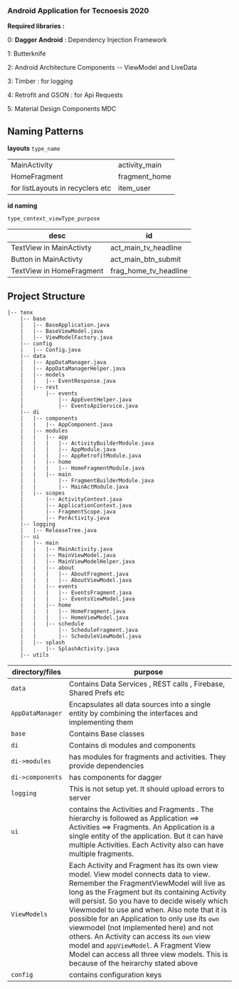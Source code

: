 ### Android Application for Tecnoesis 2020



**Required libraries :** 

0: **Dagger Android** : Dependency Injection Framework

1: Butterknife

2: Android Architecture Components -- ViewModel and LiveData

3: Timber : for logging

4: Retrofit and GSON : for Api Requests

5: Material Design Components MDC


## Naming Patterns

**layouts**
`type_name`




|||
|--|--|
|MainActivity|activity_main|
|HomeFragment|fragment_home|
|for listLayouts in recyclers etc|item_user|

**id naming**

    type_context_viewType_purpose

|desc|id|
|-|-|
|TextView in MainActivty|act_main_tv_headline|
|Button in MainActivty|act_main_btn_submit|
|TextView in HomeFragment|frag_home_tv_headline|




## Project Structure

    |-- tenx
        |-- base
        |   |-- BaseApplication.java
        |   |-- BaseViewModel.java
        |   |-- ViewModelFactory.java
        |-- config
        |   |-- Config.java
        |-- data
        |   |-- AppDataManager.java
        |   |-- AppDataManagerHelper.java
        |   |-- models
        |   |   |-- EventResponse.java
        |   |-- rest
        |       |-- events
        |           |-- AppEventHelper.java
        |           |-- EventsApiService.java
        |-- di
        |   |-- components
        |   |   |-- AppComponent.java
        |   |-- modules
        |   |   |-- app
        |   |   |   |-- ActivityBuilderModule.java
        |   |   |   |-- AppModule.java
        |   |   |   |-- AppRetrofitModule.java
        |   |   |-- home
        |   |   |   |-- HomeFragmentModule.java
        |   |   |-- main
        |   |       |-- FragmentBuilderModule.java
        |   |       |-- MainActModule.java
        |   |-- scopes
        |       |-- ActivityContext.java
        |       |-- ApplicationContext.java
        |       |-- FragmentScope.java
        |       |-- PerActivity.java
        |-- logging
        |   |-- ReleaseTree.java
        |-- ui
        |   |-- main
        |   |   |-- MainActivity.java
        |   |   |-- MainViewModel.java
        |   |   |-- MainViewModelHelper.java
        |   |   |-- about
        |   |   |   |-- AboutFragment.java
        |   |   |   |-- AboutViewModel.java
        |   |   |-- events
        |   |   |   |-- EventsFragment.java
        |   |   |   |-- EventsViewModel.java
        |   |   |-- home
        |   |   |   |-- HomeFragment.java
        |   |   |   |-- HomeViewModel.java
        |   |   |-- schedule
        |   |       |-- ScheduleFragment.java
        |   |       |-- ScheduleViewModel.java
        |   |-- splash
        |       |-- SplashActivity.java
        |-- utils

| directory/files |purpose  |
|--|--|
|  `data`| Contains Data Services , REST calls , Firebase, Shared Prefs etc  |
|`AppDataManager`|Encapsulates all data sources into a single entity by combining the interfaces and implementing them|
|`base`|Contains Base classes|
|`di`|Contains di modules and components|
|`di->modules`|has modules for fragments and activities. They provide dependencies|
|`di->components`|has components for dagger|
|`logging`|This is not setup yet. It should upload errors to server|
|`ui`|contains the Activities and Fragments . The hierarchy is followed as Application ==> Activities ==> Fragments. An Application is a single entity of the application. But it can have multiple Activities. Each Activity also can have multiple fragments.|
|`ViewModels`|Each Activity and Fragment has its own view model. View model connects data to view. Remember the FragmentViewModel will live as long as the Fragment but its containing Activity will persist. So you have to decide wisely which Viewmodel to use and when. Also note that it is possible for an Application to only use its `own` viewmodel (not implemented here) and not others. An Activity can access its `own` view model and `appViewModel`. A Fragment View Model can access all three view models. This is because of the heirarchy stated above |
|`config`|contains configuration keys|


